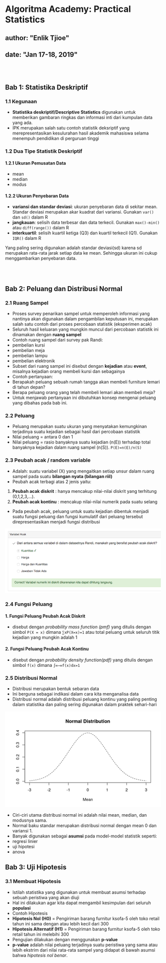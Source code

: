 # Algoritma Academy: Practical Statistics
## author: "Enlik Tjioe"
## date: "Jan 17-18, 2019"

<br />
<br />

## Bab 1: Statistika Deskriptif
### 1.1 Kegunaan
* **Statistika deskriptif/Descriptive Statistics** digunakan untuk memberikan gambaran ringkas dan informasi inti dari kumpulan data yang ada.
* IPK merupakan salah satu contoh statistik deksriptif yang merepresentasikan kesulurahan hasil akademik mahasiswa selama menempuh pendidikan di perguruan tinggi

### 1.2 Dua Tipe Statistik Deskriptif
#### 1.2.1 Ukuran Pemusatan Data
* mean
* median
* modus



#### 1.2.2 Ukuran Penyebaran Data
* **variansi dan standar deviasi**: ukuran penyebaran data di sekitar mean. Standar deviasi merupakan akar kuadrat dari variansi. Gunakan `var()` dan `sd()` dalam R
* **jangkauan**: selisih data terbesar dan data terkecil. Gunakan `max()-min()` atau `diff(range())` dalam R
* **interkuartil**: selisih kuartil ketiga (Q3) dan kuartil terkecil (Q1). Gunakan `IQR()` dalam R

Yang paling sering digunakan adalah standar deviasi(sd) karena sd merupakan rata-rata jarak setiap data ke mean. Sehingga ukuran ini cukup menggambarkan penyebaran data.

<br />
<br />

## Bab 2: Peluang dan Distribusi Normal
### 2.1 Ruang Sampel
* Proses survey penarikan sampel untuk memperoleh informasi yang nantinya akan digunakan dalam pengambilan keputusan ini, merupakan salah satu contoh dari proses percobaan statistik (eksperimen acak)
* Seluruh hasil keluaran yang mungkin muncul dari percobaan statistik ini dinamakan dengan **ruang sampel**
* Contoh ruang sampel dari survey pak Randi:
 * pembelian kursi
 * pembelian meja
 * pembelian lampu
 * pembelian elektronik
* Subset dari ruang sampel ini disebut dengan **kejadian** atau **event**, misalnya kejadian orang membeli kursi dan sebagainya
* Contoh pertanyaan:
 * Berapakah peluang sebuah rumah tangga akan membeli furniture lemari di tahun depan?
 * Berapa peluang orang yang telah membeli lemari akan membeli meja?
* Untuk menjawab pertanyaan ini dibutuhkan konsep mengenai peluang yang dibahas pada bab ini.

### 2.2 Peluang
* Peluang merupakan suatu ukuran yang menyatakan kemungkinan terjadinya suatu kejadian sebagai hasil dari percobaan statistik
* Nilai peluang = antara 0 dan 1
* Nilai peluang = rasio banyaknya suatu kejadian (n(E)) terhadap total banyaknya kejadian dalam ruang sampel (n(S)).
` P(E)=n(E)/n(S) `

### 2.3 Peubah acak / random variable
* Adalah: suatu variabel (X) yang mengaitkan setiap unsur dalam ruang sampel pada suatu **bilangan nyata (bilangan riil)**
* Peubah acak terbagi atas 2 jenis yaitu:
 1. **Peubah acak diskrit** : hanya mencakup nilai-nilai diskrit yang terhitung (0,1,2,3,…).
 2. **Peubah acak kontinu** : mencakup nilai-nilai numerik pada suatu selang
* Pada peubah acak, peluang untuk suatu kejadian dibentuk menjadi suatu fungsi peluang dan fungsi kumulatif dari peluang tersebut direpresentasikan menjadi fungsi distribusi

![Variabel Acak](ps1.png)

### 2.4 Fungsi Peluang
#### 1. Fungsi Peluang Peubah Acak Diskrit
* disebut dengan *probability mass function (pmf)* yang ditulis dengan simbol `P(X = x)` dimana `∑xP(X=x)=1` atau total peluang untuk seluruh titik kejadian yang mungkin adalah 1

#### 2. Fungsi Peluang Peubah Acak Kontinu
* disebut dengan *probability density function(pdf)* yang ditulis dengan simbol `f(x)` dimana `∫∞−∞f(x)dx=1`

### 2.5 Distribusi Normal
* Distribusi merupakan bentuk sebaran data
* Ini berguna sebagai indikasi dalam cara kita menganalisa data
* Distribusi normal adalah distribusi peluang kontinu yang paling penting dalam statistika dan paling sering digunakan dalam praktek sehari-hari

![Distribusi Normal](ps2.png)

* Ciri-ciri utama distribusi normal ini adalah nilai mean, median, dan modusnya sama.
* Normal baku standar merupakan distribusi normal dengan mean 0 dan variansi 1.
* Banyak digunakan sebagai **asumsi** pada model-model statistik seperti:
 * regresi linier
 * uji hipotesi
 * anova

## Bab 3: Uji Hipotesis
### 3.1 Membuat Hipotesis
* Istilah statistika yang digunakan untuk membuat asumsi terhadap sebuah peristiwa yang akan diuji
* Hal ini dilakukan agar kita dapat mengambil kesimpulan dari seluruh **populasi**
* Contoh Hipotesis
 * **Hipotesis Nol (H0)** = Pengiriman barang furnitur ksofa-5 oleh toko retail tahun ini sama dengan atau lebih kecil dari 300
 * **Hipotesis Alternatif (H1)** = Pengiriman barang furnitur ksofa-5 oleh toko retail tahun ini melebihi 300
* Pengujian dilakukan dengan menggunakan **p-value**
* **p-value** adalah nilai peluang terjadinya suatu peristiwa yang sama atau lebih ekstrim dari nilai rata-rata sampel yang didapat di bawah asumsi bahwa *hipotesis nol benar*.




